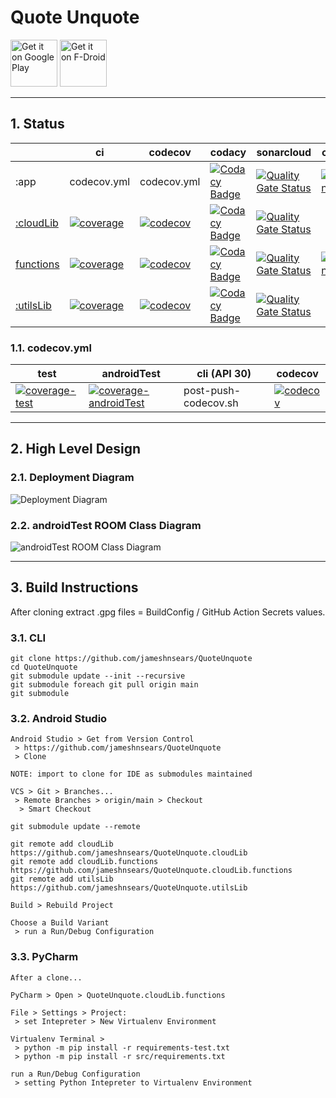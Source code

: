 # Quote Unquote

<a href="https://play.google.com/store/apps/details?id=com.github.jameshnsears.quoteunquote&hl=en"><img alt="Get it on Google Play" src="https://play.google.com/intl/en_gb/badges/images/generic/en_badge_web_generic.png" height="75"/></a> [<img src="https://fdroid.gitlab.io/artwork/badge/get-it-on.png" height="75" alt="Get it on F-Droid">](https://f-droid.org/packages/com.github.jameshnsears.quoteunquote/)

---

## 1. Status

| | ci | codecov | codacy | sonarcloud | codescene | deployment |
| - | - | - | - | - | - | - |
| :app | codecov.yml | codecov.yml| [![Codacy Badge](https://app.codacy.com/project/badge/Grade/0d6227a494f747439d748802ca595999)](https://www.codacy.com/gh/jameshnsears/QuoteUnquote/dashboard?utm_source=github.com&amp;utm_medium=referral&amp;utm_content=jameshnsears/QuoteUnquote&amp;utm_campaign=Badge_Grade) | [![Quality Gate Status](https://sonarcloud.io/api/project_badges/measure?project=jameshnsears_QuoteUnquote&metric=alert_status)](https://sonarcloud.io/dashboard?id=jameshnsears_QuoteUnquote) | [![CodeScene general](https://codescene.io/images/analyzed-by-codescene-badge.svg)](https://codescene.io/projects/20353) |  |
| [:cloudLib](https://github.com/jameshnsears/QuoteUnquote.cloudLib) | [![coverage](https://github.com/jameshnsears/QuoteUnquote.cloudLib/actions/workflows/coverage.yml/badge.svg)](https://github.com/jameshnsears/QuoteUnquote.cloudLib/actions/workflows/coverage.yml) | [![codecov](https://codecov.io/gh/jameshnsears/QuoteUnquote.cloudLib/branch/main/graph/badge.svg?token=hjNc1SbSgT)](https://codecov.io/gh/jameshnsears/QuoteUnquote.cloudLib) | [![Codacy Badge](https://app.codacy.com/project/badge/Grade/78d7a9a166b9420b9dc47991ef7cb028)](https://www.codacy.com/gh/jameshnsears/QuoteUnquote.cloudLib/dashboard?utm_source=github.com&amp;utm_medium=referral&amp;utm_content=jameshnsears/QuoteUnquote.cloudLib&amp;utm_campaign=Badge_Grade) | [![Quality Gate Status](https://sonarcloud.io/api/project_badges/measure?project=jameshnsears_QuoteUnquote.cloudLib&metric=alert_status)](https://sonarcloud.io/dashboard?id=jameshnsears_QuoteUnquote.cloudLib) |  |  |
| [functions](https://github.com/jameshnsears/QuoteUnquote.cloudLib.functions) | [![coverage](https://github.com/jameshnsears/QuoteUnquote.cloudLib.functions/actions/workflows/coverage.yml/badge.svg)](https://github.com/jameshnsears/QuoteUnquote.cloudLib.functions/actions/workflows/coverage.yml) | [![codecov](https://codecov.io/gh/jameshnsears/QuoteUnquote.cloudLib.functions/branch/main/graph/badge.svg?token=jc55AxH2ry)](https://codecov.io/gh/jameshnsears/QuoteUnquote.cloudLib.functions) | [![Codacy Badge](https://app.codacy.com/project/badge/Grade/5c0ebcf94aac443a8637460cf1a4068b)](https://www.codacy.com/gh/jameshnsears/QuoteUnquote.cloudLib.functions/dashboard?utm_source=github.com&amp;utm_medium=referral&amp;utm_content=jameshnsears/QuoteUnquote.cloudLib.functions&amp;utm_campaign=Badge_Grade) | [![Quality Gate Status](https://sonarcloud.io/api/project_badges/measure?project=jameshnsears_QuoteUnquote.cloudLib.functions&metric=alert_status)](https://sonarcloud.io/dashboard?id=jameshnsears_QuoteUnquote.cloudLib.functions) | [![CodeScene general](https://codescene.io/images/analyzed-by-codescene-badge.svg)](https://codescene.io/projects/20356) | [![deploy-gcp](https://github.com/jameshnsears/QuoteUnquote.cloudLib.functions/workflows/deploy-gcp/badge.svg)](https://github.com/jameshnsears/QuoteUnquote.cloudLib.functions/actions?query=workflow%3Adeploy-gcp) |
| [:utilsLib](https://github.com/jameshnsears/QuoteUnquote.utilsLib) | [![coverage](https://github.com/jameshnsears/QuoteUnquote.utilsLib/actions/workflows/coverage.yml/badge.svg)](https://github.com/jameshnsears/QuoteUnquote.utilsLib/actions/workflows/coverage.yml) | [![codecov](https://codecov.io/gh/jameshnsears/QuoteUnquote.utilsLib/branch/main/graph/badge.svg?token=UmWdOTiqB7)](https://codecov.io/gh/jameshnsears/QuoteUnquote.utilsLib) | [![Codacy Badge](https://app.codacy.com/project/badge/Grade/e9cd947f7acf4a5cb090d49a09a7df3f)](https://www.codacy.com/gh/jameshnsears/QuoteUnquote.utilsLib/dashboard?utm_source=github.com&amp;utm_medium=referral&amp;utm_content=jameshnsears/QuoteUnquote.utilsLib&amp;utm_campaign=Badge_Grade) | [![Quality Gate Status](https://sonarcloud.io/api/project_badges/measure?project=jameshnsears_QuoteUnquote.utilsLib&metric=alert_status)](https://sonarcloud.io/dashboard?id=jameshnsears_QuoteUnquote.utilsLib) |  |  |

### 1.1. codecov.yml

| test | androidTest | cli (API 30) | codecov |
| - | - | - | - |
| [![coverage-test](https://github.com/jameshnsears/QuoteUnquote/actions/workflows/coverage-test.yml/badge.svg)](https://github.com/jameshnsears/QuoteUnquote/actions/workflows/coverage-test.yml) | [![coverage-androidTest](https://github.com/jameshnsears/QuoteUnquote/actions/workflows/coverage-androidTest.yml/badge.svg)](https://github.com/jameshnsears/QuoteUnquote/actions/workflows/coverage-androidTest.yml) | post-push-codecov.sh | [![codecov](https://codecov.io/gh/jameshnsears/QuoteUnquote/branch/main/graph/badge.svg?token=kzC7tE8QO8)](https://codecov.io/gh/jameshnsears/QuoteUnquote) |

---

## 2. High Level Design

### 2.1. Deployment Diagram

![Deployment Diagram](https://github.com/jameshnsears/QuoteUnquote/blob/main/docs/uml/Deployment%20Diagram.jpg?raw=true)

### 2.2. androidTest ROOM Class Diagram

![androidTest ROOM Class Diagram](https://github.com/jameshnsears/QuoteUnquote/blob/main/docs/uml/androidTest%20ROOM%20Class%20Diagram.jpg?raw=true)

---

## 3. Build Instructions

After cloning extract .gpg files = BuildConfig / GitHub Action Secrets values.

### 3.1. CLI

```text
git clone https://github.com/jameshnsears/QuoteUnquote
cd QuoteUnquote
git submodule update --init --recursive
git submodule foreach git pull origin main
git submodule
```

### 3.2. Android Studio

```text
Android Studio > Get from Version Control
 > https://github.com/jameshnsears/QuoteUnquote
 > Clone

NOTE: import to clone for IDE as submodules maintained

VCS > Git > Branches...
 > Remote Branches > origin/main > Checkout
  > Smart Checkout

git submodule update --remote

git remote add cloudLib https://github.com/jameshnsears/QuoteUnquote.cloudLib
git remote add cloudLib.functions https://github.com/jameshnsears/QuoteUnquote.cloudLib.functions
git remote add utilsLib https://github.com/jameshnsears/QuoteUnquote.utilsLib

Build > Rebuild Project

Choose a Build Variant  
 > run a Run/Debug Configuration
```

### 3.3. PyCharm

```text
After a clone...

PyCharm > Open > QuoteUnquote.cloudLib.functions

File > Settings > Project:
 > set Intepreter > New Virtualenv Environment

Virtualenv Terminal > 
 > python -m pip install -r requirements-test.txt
 > python -m pip install -r src/requirements.txt

run a Run/Debug Configuration 
 > setting Python Intepreter to Virtualenv Environment
```
